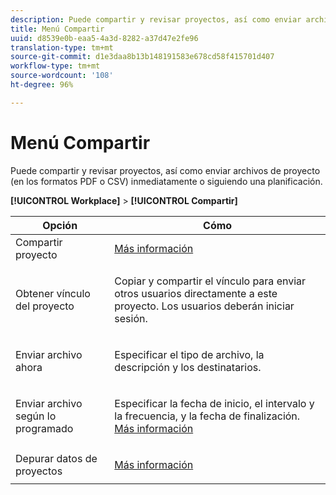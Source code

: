 ```yaml
---
description: Puede compartir y revisar proyectos, así como enviar archivos de proyecto (en los formatos PDF o CSV) inmediatamente o siguiendo una planificación.
title: Menú Compartir
uuid: d8539e0b-eaa5-4a3d-8282-a37d47e2fe96
translation-type: tm+mt
source-git-commit: d1e3daa8b13b148191583e678cd58f415701d407
workflow-type: tm+mt
source-wordcount: '108'
ht-degree: 96%

---
```



# Menú Compartir

Puede compartir y revisar proyectos, así como enviar archivos de proyecto (en los formatos PDF o CSV) inmediatamente o siguiendo una planificación.

**[!UICONTROL Workplace]** > **[!UICONTROL Compartir]**

<table id="table_5104A6D817E94A268BBDD47C5C8BB26E"> 
 <thead> 
  <tr> 
   <th colname="col1" class="entry"> Opción </th> 
   <th colname="col2" class="entry"> Cómo </th> 
  </tr>
 </thead>
 <tbody> 
  <tr> 
   <td colname="col1"> Compartir proyecto </td> 
   <td colname="col2"><a href="/help/analyze/analysis-workspace/curate-share/share-projects.md"  > Más información</a> </td> 
  </tr> 
  <tr> 
   <td colname="col1"> Obtener vínculo del proyecto </td> 
   <td colname="col2"> <p>Copiar y compartir el vínculo para enviar otros usuarios directamente a este proyecto. Los usuarios deberán iniciar sesión. </p> </td> 
  </tr> 
  <tr> 
   <td colname="col1"> Enviar archivo ahora </td> 
   <td colname="col2"> <p>Especificar el tipo de archivo, la descripción y los destinatarios. </p> </td> 
  </tr> 
  <tr> 
   <td colname="col1"> Enviar archivo según lo programado </td> 
   <td colname="col2"> <p>Especificar la fecha de inicio, el intervalo y la frecuencia, y la fecha de finalización. <a href="/help/analyze/analysis-workspace/curate-share/schedule-projects.md"  > Más información</a> </p> </td> 
  </tr> 
  <tr> 
   <td colname="col1"> Depurar datos de proyectos </td> 
   <td colname="col2"> <p><a href="/help/analyze/analysis-workspace/curate-share/curate.md"  > Más información</a> </p> </td> 
  </tr> 
 </tbody> 
</table>

